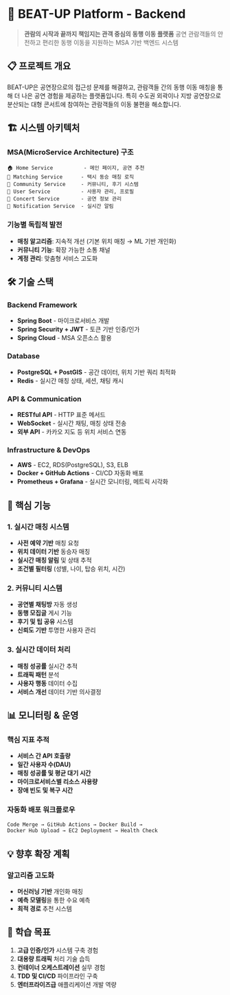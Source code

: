 # 🎵 BEAT-UP Platform - Backend

> **관람의 시작과 끝까지 책임지는 관객 중심의 동행 이동 플랫폼**
> 공연 관람객들의 안전하고 편리한 동행 이동을 지원하는 MSA 기반 백엔드 시스템

## 📋 프로젝트 개요

BEAT-UP은 공연장으로의 접근성 문제를 해결하고, 관람객들 간의 동행 이동 매칭을 통해 더 나은 공연 경험을 제공하는 플랫폼입니다. 특히 수도권 외곽이나 지방 공연장으로 분산되는 대형 콘서트에 참여하는 관람객들의 이동 불편을 해소합니다.

## 🏗️ 시스템 아키텍처

### MSA(MicroService Architecture) 구조
```
🏠 Home Service          - 메인 페이지, 공연 추천
🚖 Matching Service      - 택시 동승 매칭 로직
💬 Community Service     - 커뮤니티, 후기 시스템  
👤 User Service          - 사용자 관리, 프로필
🎫 Concert Service       - 공연 정보 관리
🔔 Notification Service  - 실시간 알림
```

### 기능별 독립적 발전
- **매칭 알고리즘**: 지속적 개선 (기본 위치 매칭 → ML 기반 개인화)
- **커뮤니티 기능**: 확장 가능한 소통 채널
- **계정 관리**: 맞춤형 서비스 고도화

## 🛠️ 기술 스택

### Backend Framework
- **Spring Boot** - 마이크로서비스 개발
- **Spring Security + JWT** - 토큰 기반 인증/인가
- **Spring Cloud** - MSA 오픈소스 활용

### Database
- **PostgreSQL + PostGIS** - 공간 데이터, 위치 기반 쿼리 최적화
- **Redis** - 실시간 매칭 상태, 세션, 채팅 캐시

### API & Communication
- **RESTful API** - HTTP 표준 메서드
- **WebSocket** - 실시간 채팅, 매칭 상태 전송
- **외부 API** - 카카오 지도 등 위치 서비스 연동

### Infrastructure & DevOps
- **AWS** - EC2, RDS(PostgreSQL), S3, ELB
- **Docker + GitHub Actions** - CI/CD 자동화 배포
- **Prometheus + Grafana** - 실시간 모니터링, 메트릭 시각화

## 🚀 핵심 기능

### 1. 실시간 매칭 시스템
- **사전 예약 기반** 매칭 요청
- **위치 데이터 기반** 동승자 매칭
- **실시간 매칭 알림** 및 상태 추적
- **조건별 필터링** (성별, 나이, 탑승 위치, 시간)

### 2. 커뮤니티 시스템
- **공연별 채팅방** 자동 생성
- **동행 모집글** 게시 기능
- **후기 및 팁 공유** 시스템
- **신뢰도 기반** 투명한 사용자 관리

### 3. 실시간 데이터 처리
- **매칭 성공률** 실시간 추적
- **트래픽 패턴** 분석
- **사용자 행동** 데이터 수집
- **서비스 개선** 데이터 기반 의사결정

## 📊 모니터링 & 운영

### 핵심 지표 추적
- **서비스 간 API 호출량**
- **일간 사용자 수(DAU)**
- **매칭 성공률 및 평균 대기 시간**
- **마이크로서비스별 리소스 사용량**
- **장애 빈도 및 복구 시간**

### 자동화 배포 워크플로우
```bash
Code Merge → GitHub Actions → Docker Build → 
Docker Hub Upload → EC2 Deployment → Health Check
```

## 💡 향후 확장 계획

### 알고리즘 고도화
- **머신러닝 기반** 개인화 매칭
- **예측 모델링**을 통한 수요 예측
- **최적 경로** 추천 시스템

## 🎯 학습 목표

1. **고급 인증/인가** 시스템 구축 경험
2. **대용량 트래픽** 처리 기술 습득
3. **컨테이너 오케스트레이션** 실무 경험
4. **TDD 및 CI/CD** 파이프라인 구축
5. **엔터프라이즈급** 애플리케이션 개발 역량

